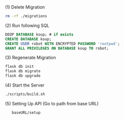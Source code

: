 (1) Delete Migration
```bash
rm -rf ./migrations
```

(2) Run following SQL
```sql
DEOP DATABASE koup; # if exists
CREATE DATABASE koup;
CREATE USER robot WITH ENCRYPTED PASSWORD 'rootpwd';
GRANT ALL PRIVILEGES ON DATABASE koup TO robot;

```

(3) Regenerate Migration
```python
flask db init
flask db migrate
flask db upgrade

```

(4) Start the Server
```bash
./scripts/build.sh
```

(5) Setting Up API (Go to path from base URL)

```url
   baseURL/setup
```